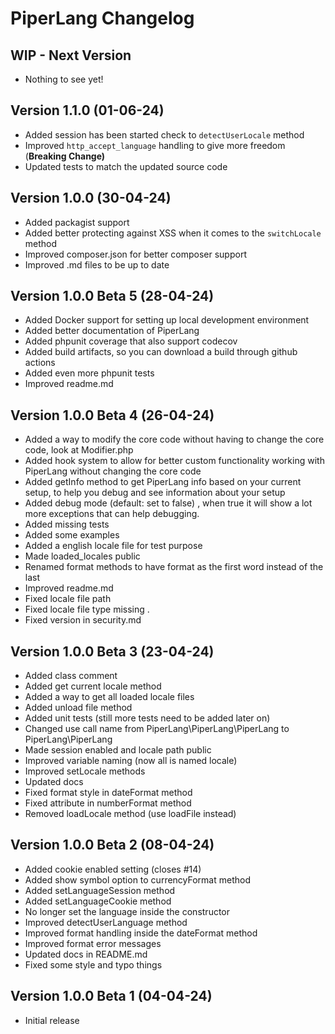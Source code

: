 # PiperLang Changelog

## WIP - Next Version
* Nothing to see yet!

## Version 1.1.0 (01-06-24)
* Added session has been started check to ```detectUserLocale``` method
* Improved ```http_accept_language``` handling to give more freedom (**Breaking Change)**
* Updated tests to match the updated source code

## Version 1.0.0 (30-04-24)
* Added packagist support
* Added better protecting against XSS when it comes to the ```switchLocale``` method
* Improved composer.json for better composer support
* Improved .md files to be up to date

## Version 1.0.0 Beta 5 (28-04-24)
* Added Docker support for setting up local development environment
* Added better documentation of PiperLang
* Added phpunit coverage that also support codecov
* Added build artifacts, so you can download a build through github actions
* Added even more phpunit tests
* Improved readme.md

## Version 1.0.0 Beta 4 (26-04-24)
* Added a way to modify the core code without having to change the core code, look at Modifier.php
* Added hook system to allow for better custom functionality working with PiperLang without changing the core code
* Added getInfo method to get PiperLang info based on your current setup, to help you debug and see information about your setup
* Added debug mode (default: set to false) , when true it will show a lot more exceptions that can help debugging.
* Added missing tests
* Added some examples
* Added a english locale file for test purpose
* Made loaded_locales public
* Renamed format methods to have format as the first word instead of the last
* Improved readme.md
* Fixed locale file path
* Fixed locale file type missing .
* Fixed version in security.md

## Version 1.0.0 Beta 3 (23-04-24)
* Added class comment
* Added get current locale method
* Added a way to get all loaded locale files
* Added unload file method
* Added unit tests (still more tests need to be added later on)
* Changed use call name from PiperLang\PiperLang\PiperLang to PiperLang\PiperLang
* Made session enabled and locale path public
* Improved variable naming (now all is named locale)
* Improved setLocale methods
* Updated docs
* Fixed format style in dateFormat method
* Fixed attribute in numberFormat method
* Removed loadLocale method (use loadFile instead)

## Version 1.0.0 Beta 2 (08-04-24)
* Added cookie enabled setting (closes #14)
* Added show symbol option to currencyFormat method
* Added setLanguageSession method
* Added setLanguageCookie method
* No longer set the language inside the constructor
* Improved detectUserLanguage method
* Improved format handling inside the dateFormat method
* Improved format error messages
* Updated docs in README.md
* Fixed some style and typo things

## Version 1.0.0 Beta 1 (04-04-24)
* Initial release
